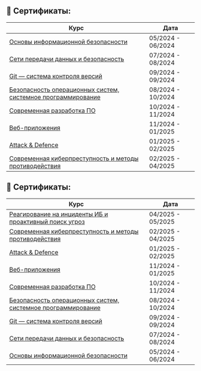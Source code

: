 ## 📜 Сертификаты:
| Курс | Дата |
|------|------|
| [Основы информационной безопасности](https://drive.google.com/file/d/1s7UWv8PEC28O2XkPg7NjcvhNoy71of5L/view?usp=sharing) | 05/2024 - 06/2024 |
| [Сети передачи данных и безопасность](https://drive.google.com/file/d/12hnGhZUjJMjmh_b311b7h-lVieWZBlp7/view?usp=sharing) | 07/2024 - 08/2024 |
| [Git — система контроля версий](https://drive.google.com/file/d/1fRkB_uGTuwbzQMWDst_ZkcDZ8hQQZJ44/view?usp=sharing) | 09/2024 - 09/2024 |
| [Безопасность операционных систем, системное программирование](https://drive.google.com/file/d/1JM0tpXo_MDfh6KU2nW5AaVgvPU5Np3tD/view?usp=sharing) | 08/2024 - 10/2024 |
| [Современная разработка ПО](https://drive.google.com/file/d/1l4t4C6hLR5xie5yAuBP0mbgBTtoGmiHH/view?usp=sharing) | 10/2024 - 11/2024 |
| [Веб-приложения](https://drive.google.com/file/d/1TGHo5F8azIcLYGtdp00urNrPPiscLZEG/view?usp=sharing) | 11/2024 - 01/2025 |
| [Аttack & Defence](https://drive.google.com/file/d/1eV7bsEmyKZxL95s3DLScZ_F1j7CWuPVr/view?usp=sharing) | 01/2025 - 02/2025 |
| [Современная киберпреступность и методы противодействия](https://drive.google.com/file/d/1CQytBgVaOPF7MjHVae8Ig4GEyJ6cm3eg/view?usp=sharing) | 02/2025 - 04/2025 |




## 📜 Сертификаты:
| Курс | Дата |
|------|------|
| [Реагирование на инциденты ИБ и проактивный поиск угроз](https://drive.google.com/file/d/1OMtkcKxy3WaSCyMZkMQZ3G7w_ROxtkI9/view?usp=sharing) | 04/2025 - 05/2025 |
| [Современная киберпреступность и методы противодействия](https://drive.google.com/file/d/1CQytBgVaOPF7MjHVae8Ig4GEyJ6cm3eg/view?usp=sharing) | 02/2025 - 04/2025 |
| [Аttack & Defence](https://drive.google.com/file/d/1eV7bsEmyKZxL95s3DLScZ_F1j7CWuPVr/view?usp=sharing) | 01/2025 - 02/2025 |
| [Веб-приложения](https://drive.google.com/file/d/1TGHo5F8azIcLYGtdp00urNrPPiscLZEG/view?usp=sharing) | 11/2024 - 01/2025 |
| [Современная разработка ПО](https://drive.google.com/file/d/1l4t4C6hLR5xie5yAuBP0mbgBTtoGmiHH/view?usp=sharing) | 10/2024 - 11/2024 |
| [Безопасность операционных систем, системное программирование](https://drive.google.com/file/d/1JM0tpXo_MDfh6KU2nW5AaVgvPU5Np3tD/view?usp=sharing) | 08/2024 - 10/2024 |
| [Git — система контроля версий](https://drive.google.com/file/d/1fRkB_uGTuwbzQMWDst_ZkcDZ8hQQZJ44/view?usp=sharing) | 09/2024 - 09/2024 |
| [Сети передачи данных и безопасность](https://drive.google.com/file/d/12hnGhZUjJMjmh_b311b7h-lVieWZBlp7/view?usp=sharing) | 07/2024 - 08/2024 |
| [Основы информационной безопасности](https://drive.google.com/file/d/1s7UWv8PEC28O2XkPg7NjcvhNoy71of5L/view?usp=sharing) | 05/2024 - 06/2024 |


